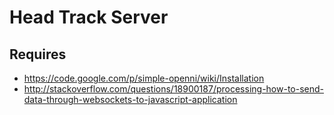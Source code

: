 # Head Track Server

## Requires

* https://code.google.com/p/simple-openni/wiki/Installation
* http://stackoverflow.com/questions/18900187/processing-how-to-send-data-through-websockets-to-javascript-application
